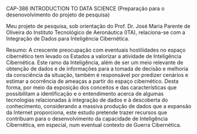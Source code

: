 CAP-386 INTRODUCTION TO DATA SCIENCE
(Preparação para o desenovolvimento do projeto de pesquisa)

Meu projeto de pesquisa, sob orientação do Prof. Dr. José Maria Parente de Oliveira do Instituto Tecnológico de Aeronáutica (ITA), relaciona-se com a Integração de Dados para Inteligência Cibernética.

Resumo: A crescente preocupação com eventuais hostilidades no espaço cibernético tem levado os Estados a valorizar a atividade de Inteligência Cibernética. Este ramo da Inteligência, além de ser um meio relevante de obtenção de dados e de informações para a tomada de decisão e melhoria da consciência da situação, também é responsável por predizer cenários e estimar a ocorrência de ameaças a partir do espaço cibernético. Desta forma, por meio da exposição dos conceitos e das características que possibilitam a identificação e o entendimento acerca de algumas tecnologias relacionadas à integração de dados e à descoberta do conhecimento, considerando a massiva produção de dados que a expansão da Internet proporciona, este estudo pretende trazer recursos que contribuam para o desenvolvimento da capacidade de Inteligência Cibernética, em especial, num eventual contexto de Guerra Cibernética. 


